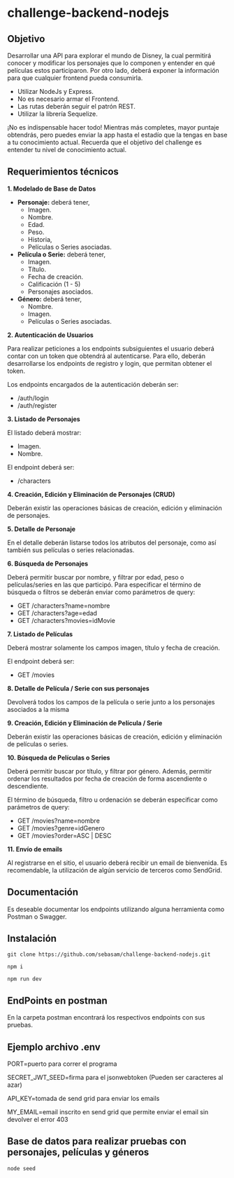 # challenge-backend-nodejs
## Objetivo

Desarrollar una API para explorar el mundo de Disney, la cual permitirá conocer y modificar los
personajes que lo componen y entender en qué películas estos participaron. Por otro lado, deberá
exponer la información para que cualquier frontend pueda consumirla.

* Utilizar NodeJs y Express.
* No es necesario armar el Frontend.
* Las rutas deberán seguir el patrón REST.
* Utilizar la librería Sequelize.

¡No es indispensable hacer todo!
Mientras más completes, mayor puntaje obtendrás, pero puedes enviar la app hasta el estadío que la
tengas en base a tu conocimiento actual. Recuerda que el objetivo del challenge es entender tu nivel
de conocimiento actual.

## Requerimientos técnicos

**1. Modelado de Base de Datos**
* **Personaje:** deberá tener,
    * Imagen.
    * Nombre.
    * Edad.
    * Peso.
    * Historia,
    * Películas o Series asociadas.
* **Película o Serie:** deberá tener,
    * Imagen.
    * Título.
    * Fecha de creación.
    * Calificación (1 - 5)
    * Personajes asociados.
* **Género:** deberá tener,
    * Nombre.
    * Imagen.
    * Películas o Series asociadas.

**2. Autenticación de Usuarios**

Para realizar peticiones a los endpoints subsiguientes el usuario deberá contar con un token que
obtendrá al autenticarse. Para ello, deberán desarrollarse los endpoints de registro y login, que
permitan obtener el token.

Los endpoints encargados de la autenticación deberán ser:

* /auth/login
* /auth/register

**3. Listado de Personajes**

El listado deberá mostrar:
* Imagen.
* Nombre.

El endpoint deberá ser:
* /characters

**4. Creación, Edición y Eliminación de Personajes (CRUD)**

Deberán existir las operaciones básicas de creación, edición y eliminación de personajes.

**5. Detalle de Personaje**

En el detalle deberán listarse todos los atributos del personaje, como así también sus películas o
series relacionadas.

**6. Búsqueda de Personajes**

Deberá permitir buscar por nombre, y filtrar por edad, peso o películas/series en las que participó.
Para especificar el término de búsqueda o filtros se deberán enviar como parámetros de query:

* GET /characters?name=nombre
* GET /characters?age=edad
* GET /characters?movies=idMovie

**7. Listado de Películas**

Deberá mostrar solamente los campos imagen, título y fecha de creación.

El endpoint deberá ser:
* GET /movies

**8. Detalle de Película / Serie con sus personajes**

Devolverá todos los campos de la película o serie junto a los personajes asociados a la misma

**9. Creación, Edición y Eliminación de Película / Serie**

Deberán existir las operaciones básicas de creación, edición y eliminación de películas o series.

**10. Búsqueda de Películas o Series**

Deberá permitir buscar por título, y filtrar por género. Además, permitir ordenar los resultados
por fecha de creación de forma ascendiente o descendiente.

El término de búsqueda, filtro u ordenación se deberán especificar como parámetros de query:
* GET /movies?name=nombre
* GET /movies?genre=idGenero
* GET /movies?order=ASC | DESC

**11. Envío de emails**

Al registrarse en el sitio, el usuario deberá recibir un email de bienvenida. Es recomendable, la
utilización de algún servicio de terceros como SendGrid.

## Documentación

Es deseable documentar los endpoints utilizando alguna herramienta como Postman o
Swagger.

## Instalación

```
git clone https://github.com/sebasam/challenge-backend-nodejs.git

npm i

npm run dev

```

## EndPoints en postman

En la carpeta postman encontrará los respectivos endpoints con sus pruebas.

## Ejemplo archivo .env

PORT=puerto para correr el programa

SECRET_JWT_SEED=firma para el jsonwebtoken (Pueden ser caracteres al azar)

API_KEY=tomada de send grid para enviar los emails

MY_EMAIL=email inscrito en send grid que permite enviar el email sin devolver el error 403

## Base de datos para realizar pruebas con personajes, películas y géneros

```
node seed

```

